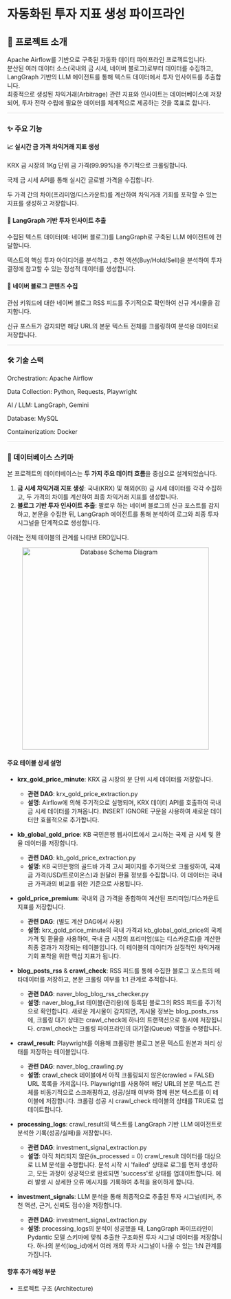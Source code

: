 
# 자동화된 투자 지표 생성 파이프라인 

## 📖 프로젝트 소개 
Apache Airflow를 기반으로 구축된 자동화 데이터 파이프라인 프로젝트입니다.  
분산된 여러 데이터 소스(국내외 금 시세, 네이버 블로그)로부터 데이터를 수집하고, LangGraph 기반의 LLM 에이전트를 통해 텍스트 데이터에서 투자 인사이트를 추출합니다.  
최종적으로 생성된 차익거래(Arbitrage) 관련 지표와 인사이트는 데이터베이스에 저장되어, 투자 전략 수립에 필요한 데이터를 체계적으로 제공하는 것을 목표로 합니다.

<hr style="height: 1px; border: 0; background-color: #e0e0e0;" />


### ✨ 주요 기능 

#### 📈 실시간 금 가격 차익거래 지표 생성

KRX 금 시장의 1Kg 단위 금 가격(99.99%)을 주기적으로 크롤링합니다.

국제 금 시세 API를 통해 실시간 글로벌 가격을 수집합니다.

두 가격 간의 차이(프리미엄/디스카운트)를 계산하여 차익거래 기회를 포착할 수 있는 지표를 생성하고 저장합니다.


#### 🤖 LangGraph 기반 투자 인사이트 추출

수집된 텍스트 데이터(예: 네이버 블로그)를 LangGraph로 구축된 LLM 에이전트에 전달합니다.

텍스트의 핵심 투자 아이디어를 분석하고 , 추천 액션(Buy/Hold/Sell)을 분석하여 투자 결정에 참고할 수 있는 정성적 데이터를 생성합니다.


#### 📰 네이버 블로그 콘텐츠 수집

관심 키워드에 대한 네이버 블로그 RSS 피드를 주기적으로 확인하여 신규 게시물을 감지합니다.

신규 포스트가 감지되면 해당 URL의 본문 텍스트 전체를 크롤링하여 분석용 데이터로 저장합니다.

<hr style="height: 1px; border: 0; background-color: #e0e0e0;" />

### 🛠️ 기술 스택
Orchestration: Apache Airflow

Data Collection: Python, Requests, Playwright

AI / LLM: LangGraph, Gemini

Database: MySQL

Containerization: Docker

<hr style="height: 1px; border: 0; background-color: #e0e0e0;" />

### 💾 데이터베이스 스키마 

본 프로젝트의 데이터베이스는 **두 가지 주요 데이터 흐름**을 중심으로 설계되었습니다.

1.  **금 시세 차익거래 지표 생성**: 국내(KRX) 및 해외(KB) 금 시세 데이터를 각각 수집하고, 두 가격의 차이를 계산하여 최종 차익거래 지표를 생성합니다.
2.  **블로그 기반 투자 인사이트 추출**: 팔로우 하는 네이버 블로그의 신규 포스트를 감지하고, 본문을 수집한 뒤, LangGraph 에이전트를 통해 분석하여 로그와 최종 투자 시그널을 단계적으로 생성합니다.

아래는 전체 테이블의 관계를 나타낸 ERD입니다.

<p align="center">
  <img width="434" height="469" alt="Database Schema Diagram" src="https://github.com/user-attachments/assets/e683a262-43d4-46bd-ad42-ace849ef4511" />
</p>

#### 주요 테이블 상세 설명

  * **krx\_gold\_price\_minute**: KRX 금 시장의 분 단위 시세 데이터를 저장합니다.

      * **관련 DAG**: krx\_gold\_price\_extraction.py
      * **설명**: Airflow에 의해 주기적으로 실행되며, KRX 데이터 API를 호출하여 국내 금 시세 데이터를 가져옵니다. INSERT IGNORE 구문을 사용하여 새로운 데이터만 효율적으로 추가합니다.

  * **kb\_global\_gold\_price**: KB 국민은행 웹사이트에서 고시하는 국제 금 시세 및 환율 데이터를 저장합니다.

      * **관련 DAG**: kb\_gold\_price\_extraction.py
      * **설명**: KB 국민은행의 골드바 가격 고시 페이지를 주기적으로 크롤링하여, 국제 금 가격(USD/트로이온스)과 원달러 환율 정보를 수집합니다. 이 데이터는 국내 금 가격과의 비교를 위한 기준으로 사용됩니다.

  * **gold\_price\_premium**: 국내외 금 가격을 종합하여 계산된 프리미엄/디스카운트 지표를 저장합니다.

      * **관련 DAG**: (별도 계산 DAG에서 사용)
      * **설명**: krx\_gold\_price\_minute의 국내 가격과 kb\_global\_gold\_price의 국제 가격 및 환율을 사용하여, 국내 금 시장의 프리미엄(또는 디스카운트)을 계산한 최종 결과가 저장되는 테이블입니다. 이 테이블의 데이터가 실질적인 차익거래 기회 포착을 위한 핵심 지표가 됩니다.

  * **blog\_posts\_rss** & **crawl\_check**: RSS 피드를 통해 수집한 블로그 포스트의 메타데이터를 저장하고, 본문 크롤링 여부를 1:1 관계로 추적합니다.

      * **관련 DAG**: naver\_blog\_blog\_rss\_checker.py
      * **설명**: naver\_blog\_list 테이블(관리용)에 등록된 블로그의 RSS 피드를 주기적으로 확인합니다. 새로운 게시물이 감지되면, 게시물 정보는 blog\_posts\_rss에, 크롤링 대기 상태는 crawl\_check에 하나의 트랜잭션으로 동시에 저장됩니다. crawl\_check는 크롤링 파이프라인의 대기열(Queue) 역할을 수행합니다.

  * **crawl\_result**: Playwright를 이용해 크롤링한 블로그 본문 텍스트 원본과 처리 상태를 저장하는 테이블입니다.

      * **관련 DAG**: naver\_blog\_crawling.py
      * **설명**: crawl\_check 테이블에서 아직 크롤링되지 않은(crawled = FALSE) URL 목록을 가져옵니다. Playwright를 사용하여 해당 URL의 본문 텍스트 전체를 비동기적으로 스크래핑하고, 성공/실패 여부와 함께 원본 텍스트를 이 테이블에 저장합니다. 크롤링 성공 시 crawl\_check 테이블의 상태를 TRUE로 업데이트합니다.

  * **processing\_logs**: crawl\_result의 텍스트를 LangGraph 기반 LLM 에이전트로 분석한 기록(성공/실패)을 저장합니다.

      * **관련 DAG**: investment\_signal\_extraction.py
      * **설명**: 아직 처리되지 않은(is\_processed = 0) crawl\_result 데이터를 대상으로 LLM 분석을 수행합니다. 분석 시작 시 'failed' 상태로 로그를 먼저 생성하고, 모든 과정이 성공적으로 완료되면 'success'로 상태를 업데이트합니다. 에러 발생 시 상세한 오류 메시지를 기록하여 추적을 용이하게 합니다.

  * **investment\_signals**: LLM 분석을 통해 최종적으로 추출된 투자 시그널(티커, 추천 액션, 근거, 신뢰도 점수)을 저장합니다.

      * **관련 DAG**: investment\_signal\_extraction.py
      * **설명**: processing\_logs의 분석이 성공했을 때, LangGraph 파이프라인이 Pydantic 모델 스키마에 맞춰 추출한 구조화된 투자 시그널 데이터를 저장합니다. 하나의 분석(log\_id)에서 여러 개의 투자 시그널이 나올 수 있는 1:N 관계를 가집니다.


#### 향후 추가 예정 부분
- 프로젝트 구조 (Architecture)
